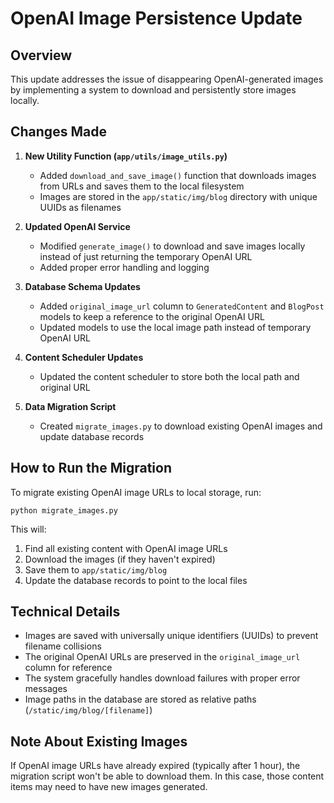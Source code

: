 # OpenAI Image Persistence Update

## Overview

This update addresses the issue of disappearing OpenAI-generated images by implementing a system to download and persistently store images locally.

## Changes Made

1. **New Utility Function (`app/utils/image_utils.py`)**
   - Added `download_and_save_image()` function that downloads images from URLs and saves them to the local filesystem
   - Images are stored in the `app/static/img/blog` directory with unique UUIDs as filenames

2. **Updated OpenAI Service**
   - Modified `generate_image()` to download and save images locally instead of just returning the temporary OpenAI URL
   - Added proper error handling and logging

3. **Database Schema Updates**
   - Added `original_image_url` column to `GeneratedContent` and `BlogPost` models to keep a reference to the original OpenAI URL
   - Updated models to use the local image path instead of temporary OpenAI URL

4. **Content Scheduler Updates**
   - Updated the content scheduler to store both the local path and original URL

5. **Data Migration Script**
   - Created `migrate_images.py` to download existing OpenAI images and update database records

## How to Run the Migration

To migrate existing OpenAI image URLs to local storage, run:

```
python migrate_images.py
```

This will:
1. Find all existing content with OpenAI image URLs
2. Download the images (if they haven't expired)
3. Save them to `app/static/img/blog`
4. Update the database records to point to the local files

## Technical Details

- Images are saved with universally unique identifiers (UUIDs) to prevent filename collisions
- The original OpenAI URLs are preserved in the `original_image_url` column for reference
- The system gracefully handles download failures with proper error messages
- Image paths in the database are stored as relative paths (`/static/img/blog/[filename]`)

## Note About Existing Images

If OpenAI image URLs have already expired (typically after 1 hour), the migration script won't be able to download them. In this case, those content items may need to have new images generated.
